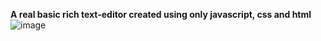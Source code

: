 **A real basic rich text-editor created using only javascript, css and html**
![image](https://github.com/ardaklc0/TextEditor/assets/87716329/32b83e9e-7504-48ea-a761-ef46da5cb93b)
